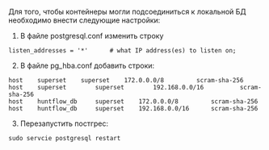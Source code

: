 Для того, чтобы контейнеры могли подсоединиться к локальной БД 
необходимо внести следующие настройки:

1. В файле postgresql.conf изменить строку
```
listen_addresses = '*'		# what IP address(es) to listen on;
```
2. В файле pg_hba.conf добавить строки:
```commandline
host 	superset 	superset 	172.0.0.0/8 		scram-sha-256
host    superset        superset        192.168.0.0/16        	scram-sha-256
host 	huntflow_db 	superset 	172.0.0.0/8 		scram-sha-256
host 	huntflow_db 	superset 	192.168.0.0/16 		scram-sha-256
```
3. Перезапустить постгрес:
```commandline
sudo servcie postgresql restart
```